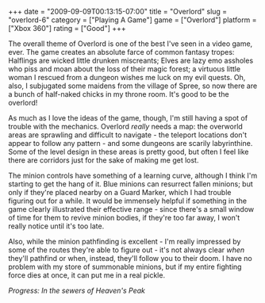+++
date = "2009-09-09T00:13:15-07:00"
title = "Overlord"
slug = "overlord-6"
category = ["Playing A Game"]
game = ["Overlord"]
platform = ["Xbox 360"]
rating = ["Good"]
+++

The overall theme of Overlord is one of the best I've seen in a video game, ever.  The game creates an absolute farce of common fantasy tropes: Halflings are wicked little drunken miscreants; Elves are lazy emo assholes who piss and moan about the loss of their magic forest; a virtuous little woman I rescued from a dungeon wishes me luck on my evil quests.  Oh, also, I subjugated some maidens from the village of Spree, so now there are a bunch of half-naked chicks in my throne room.  It's good to be the overlord!

As much as I love the ideas of the game, though, I'm still having a spot of trouble with the mechanics.  Overlord <i>really</i> needs a map: the overworld areas are sprawling and difficult to navigate - the teleport locations don't appear to follow any pattern - and some dungeons are scarily labyrinthine.  Some of the level design in these areas is pretty good, but often I feel like there are corridors just for the sake of making me get lost.

The minion controls have something of a learning curve, although I think I'm starting to get the hang of it.  Blue minions can resurrect fallen minions; but only if they're placed nearby on a Guard Marker, which I had trouble figuring out for a while.  It would be immensely helpful if something in the game clearly illustrated their effective range - since there's a small window of time for them to revive minion bodies, if they're too far away, I won't really notice until it's too late.

Also, while the minion pathfinding is excellent - I'm really impressed by some of the routes they're able to figure out - it's not always clear <i>when</i> they'll pathfind or when, instead, they'll follow you to their doom.  I have no problem with my store of summonable minions, but if my entire fighting force dies at once, it can put me in a real pickle.

<i>Progress: In the sewers of Heaven's Peak</i>
